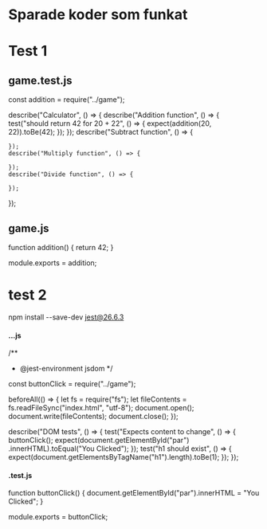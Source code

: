 # Sparade koder som funkat
# Test 1
## game.test.js

const addition = require("../game");

describe("Calculator", () => {
    describe("Addition function", () => {
        test("should return 42 for 20 + 22", () => {
            expect(addition(20, 22)).toBe(42);
        });
    });
    describe("Subtract function", () => {

    });
    describe("Multiply function", () => {

    });
    describe("Divide function", () => {

    });
});

## game.js
function addition() {
    return 42;
}

module.exports = addition;

# test 2

npm install --save-dev jest@26.6.3

#### ...js

/**
 * @jest-environment jsdom
 */

const buttonClick = require("../game");

beforeAll(() => {
    let fs = require("fs");
    let fileContents = fs.readFileSync("index.html", "utf-8");
    document.open();
    document.write(fileContents);
    document.close();
});

describe("DOM tests", () => {
    test("Expects content to change", () => {
        buttonClick();
        expect(document.getElementById("par")
            .innerHTML).toEqual("You Clicked");
    });
    test("h1 should exist", () => {
        expect(document.getElementsByTagName("h1").length).toBe(1);
    });
});

#### .test.js

function buttonClick() {
    document.getElementById("par").innerHTML = "You Clicked";
}

module.exports = buttonClick;